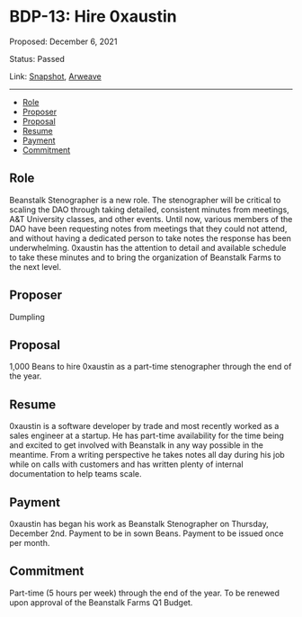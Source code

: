 # BDP-13: Hire 0xaustin

Proposed: December 6, 2021

Status: Passed

Link: [Snapshot](https://snapshot.org/#/beanstalkfarms.eth/proposal/0x1d82b1bfc7d032996942cdd3f0d657fdb8680dac0b3f22660355c84cf43c3035), [Arweave](https://arweave.net/hyVgHcn5mazxFZeYynDmHY6syN5fM79RzQglrn_PJiU)

---

- [Role](#role)
- [Proposer](#proposer)
- [Proposal](#proposal)
- [Resume](#resume)
- [Payment](#payment)
- [Commitment](#commitment)

## Role

Beanstalk Stenographer is a new role. The stenographer will be critical to scaling the DAO through taking detailed, consistent minutes from meetings, A&T University classes, and other events. Until now, various members of the DAO have been requesting notes from meetings that they could not attend, and without having a dedicated person to take notes the response has been underwhelming. 0xaustin has the attention to detail and available schedule to take these minutes and to bring the organization of Beanstalk Farms to the next level.

## Proposer

Dumpling

## Proposal

1,000 Beans to hire 0xaustin as a part-time stenographer through the end of the year.

## Resume

0xaustin is a software developer by trade and most recently worked as a sales engineer at a startup. He has part-time availability for the time being and excited to get involved with Beanstalk in any way possible in the meantime. From a writing perspective he takes notes all day during his job while on calls with customers and has written plenty of internal documentation to help teams scale. 

## Payment

0xaustin has began his work as Beanstalk Stenographer on Thursday, December 2nd. Payment to be in sown Beans. Payment to be issued once per month.

## Commitment

Part-time (5 hours per week) through the end of the year. To be renewed upon approval of the Beanstalk Farms Q1 Budget.
